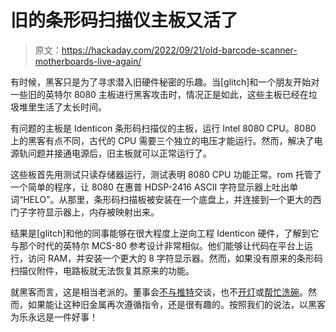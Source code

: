 # 旧的条形码扫描仪主板又活了

> 原文：<https://hackaday.com/2022/09/21/old-barcode-scanner-motherboards-live-again/>

有时候，黑客只是为了寻求潜入旧硬件秘密的乐趣。当[glitch]和一个朋友开始对一些旧的英特尔 8080 主板进行黑客攻击时，情况正是如此，这些主板已经在垃圾堆里生活了太长时间。

有问题的主板是 Identicon 条形码扫描仪的主板，运行 Intel 8080 CPU。8080 上的黑客有点不同，古代的 CPU 需要三个独立的电压才能运行。然而，解决了电源轨问题并接通电源后，旧主板就可以正常运行了。

这些板首先用测试只读存储器运行，测试表明 8080 CPU 功能正常。rom 托管了一个简单的程序，让 8080 在惠普 HDSP-2416 ASCII 字符显示器上吐出单词“HELO”。从那里，条形码扫描板被安装在一个底盘上，并连接到一个更大的西门子字符显示器上，内存被映射出来。

结果是[glitch]和他的同事能够在很大程度上逆向工程 Identicon 硬件，了解到它与那个时代的英特尔 MCS-80 参考设计非常相似。他们能够让代码在平台上运行，访问 RAM，并安装一个更大的 8 字符显示器。然而，如果没有原来的条形码扫描仪附件，电路板就无法恢复其原来的功能。

就黑客而言，这是相当老派的。董事会[不与推特](https://hackaday.com/2008/12/16/twittering-toaster/)交谈，也不[开灯](https://hackaday.com/2021/04/17/replacing-an-esp8266-clone-with-the-real-thing/)或[帮忙洗碗](https://hackaday.com/2020/11/30/building-a-dishwasher-from-scratch/)。然而，如果能让这种旧金属再次遵循指令，还是很有趣的。按照我们的说法，以黑客为乐永远是一件好事！